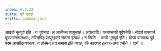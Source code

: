 ```yaml
---
index: 6.2.22
sutra: पूर्वे भूतपूर्वे
vritti: padamanjari
---
```


  आढ्यो भूतपूर्व इति। यः पूर्वमाढ।ल् आसीत्स एवमुच्यते। अत्रेत्यादि। परमश्चासौ पूर्वश्चेति। सोऽयं वाक्यार्थः पूज्यमानतालक्षणः, तस्मिन्निह प्रत्युदहरणे समास इत्यर्थः। न त्विति । परमो भूतपूर्व इति। योऽयं वाक्यार्थः पूर्व परम आसीदित्यवंरूपः, न तस्मिन् तत्र समास इति यावत्, किं कारणम् इत्याह-तथा  एचेति । ह्यर्थे ॥